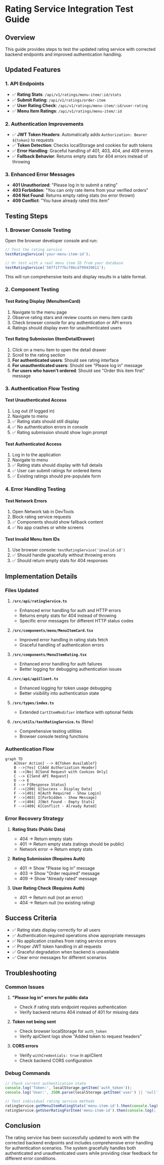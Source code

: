 # Rating Service Integration Test Guide

## Overview
This guide provides steps to test the updated rating service with corrected backend endpoints and improved authentication handling.

## Updated Features

### 1. API Endpoints
- ✅ **Rating Stats**: `/api/v1/ratings/menu-item/:id/stats`
- ✅ **Submit Rating**: `/api/v1/ratings/order-item`
- ✅ **User Rating Check**: `/api/v1/ratings/menu-item/:id/user-rating`
- ✅ **Menu Item Ratings**: `/api/v1/ratings/menu-item/:id`

### 2. Authentication Improvements
- ✅ **JWT Token Headers**: Automatically adds `Authorization: Bearer ${token}` to requests
- ✅ **Token Detection**: Checks localStorage and cookies for auth tokens
- ✅ **Error Handling**: Graceful handling of 401, 403, 404, and 409 errors
- ✅ **Fallback Behavior**: Returns empty stats for 404 errors instead of throwing

### 3. Enhanced Error Messages
- **401 Unauthorized**: "Please log in to submit a rating"
- **403 Forbidden**: "You can only rate items from your verified orders"
- **404 Not Found**: Returns empty rating stats (no error thrown)
- **409 Conflict**: "You have already rated this item"

## Testing Steps

### 1. Browser Console Testing

Open the browser developer console and run:

```javascript
// Test the rating service
testRatingService('your-menu-item-id');

// Or test with a real menu item ID from your database
testRatingService('507f1f77bcf86cd799439011');
```

This will run comprehensive tests and display results in a table format.

### 2. Component Testing

#### Test Rating Display (MenuItemCard)
1. Navigate to the menu page
2. Observe rating stars and review counts on menu item cards
3. Check browser console for any authentication or API errors
4. Ratings should display even for unauthenticated users

#### Test Rating Submission (ItemDetailDrawer)
1. Click on a menu item to open the detail drawer
2. Scroll to the rating section
3. **For authenticated users**: Should see rating interface
4. **For unauthenticated users**: Should see "Please log in" message
5. **For users who haven't ordered**: Should see "Order this item first" message

### 3. Authentication Flow Testing

#### Test Unauthenticated Access
1. Log out (if logged in)
2. Navigate to menu
3. ✅ Rating stats should still display
4. ✅ No authentication errors in console
5. ✅ Rating submission should show login prompt

#### Test Authenticated Access
1. Log in to the application
2. Navigate to menu
3. ✅ Rating stats should display with full details
4. ✅ User can submit ratings for ordered items
5. ✅ Existing ratings should pre-populate form

### 4. Error Handling Testing

#### Test Network Errors
1. Open Network tab in DevTools
2. Block rating service requests
3. ✅ Components should show fallback content
4. ✅ No app crashes or white screens

#### Test Invalid Menu Item IDs
1. Use browser console: `testRatingService('invalid-id')`
2. ✅ Should handle gracefully without throwing errors
3. ✅ Should return empty stats for 404 responses

## Implementation Details

### Files Updated

1. **`/src/api/ratingService.ts`**
   - Enhanced error handling for auth and HTTP errors
   - Returns empty stats for 404 instead of throwing
   - Specific error messages for different HTTP status codes

2. **`/src/components/menu/MenuItemCard.tsx`**
   - Improved error handling in rating stats fetch
   - Graceful handling of authentication errors

3. **`/src/components/MenuItemRating.tsx`**
   - Enhanced error handling for auth failures
   - Better logging for debugging authentication issues

4. **`/src/api/apiClient.ts`**
   - Enhanced logging for token usage debugging
   - Better visibility into authentication state

5. **`/src/types/index.ts`**
   - Extended `CartItemModifier` interface with optional fields

6. **`/src/utils/testRatingService.ts`** (New)
   - Comprehensive testing utilities
   - Browser console testing functions

### Authentication Flow

```mermaid
graph TD
    A[User Action] --> B{Token Available?}
    B -->|Yes| C[Add Authorization Header]
    B -->|No| D[Send Request with Cookies Only]
    C --> E[Send API Request]
    D --> E
    E --> F{Response Status}
    F -->|200| G[Success - Display Data]
    F -->|401| H[Auth Required - Show Login]
    F -->|403| I[Forbidden - Show Message]
    F -->|404| J[Not Found - Empty Stats]
    F -->|409| K[Conflict - Already Rated]
```

### Error Recovery Strategy

1. **Rating Stats (Public Data)**
   - 404 → Return empty stats
   - 401 → Return empty stats (ratings should be public)
   - Network error → Return empty stats

2. **Rating Submission (Requires Auth)**
   - 401 → Show "Please log in" message
   - 403 → Show "Order required" message
   - 409 → Show "Already rated" message

3. **User Rating Check (Requires Auth)**
   - 401 → Return null (not an error)
   - 404 → Return null (no existing rating)

## Success Criteria

- ✅ Rating stats display correctly for all users
- ✅ Authentication required operations show appropriate messages
- ✅ No application crashes from rating service errors
- ✅ Proper JWT token handling in all requests
- ✅ Graceful degradation when backend is unavailable
- ✅ Clear error messages for different scenarios

## Troubleshooting

### Common Issues

1. **"Please log in" errors for public data**
   - Check if rating stats endpoint requires authentication
   - Verify backend returns 404 instead of 401 for missing data

2. **Token not being sent**
   - Check browser localStorage for `auth_token`
   - Verify apiClient logs show "Added token to request headers"

3. **CORS errors**
   - Verify `withCredentials: true` in apiClient
   - Check backend CORS configuration

### Debug Commands

```javascript
// Check current authentication state
console.log('Token:', localStorage.getItem('auth_token'));
console.log('User:', JSON.parse(localStorage.getItem('user') || 'null'));

// Test individual rating service methods
ratingService.getMenuItemRatingStats('menu-item-id').then(console.log);
ratingService.getUserRatingForItem('menu-item-id').then(console.log);
```

## Conclusion

The rating service has been successfully updated to work with the corrected backend endpoints and includes comprehensive error handling for authentication scenarios. The system gracefully handles both authenticated and unauthenticated users while providing clear feedback for different error conditions.